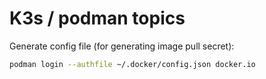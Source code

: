 K3s / podman topics
===================

Generate config file (for generating image pull secret):

```bash
podman login --authfile ~/.docker/config.json docker.io
```